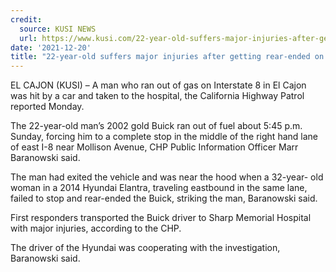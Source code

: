 ```yaml
---
credit:
  source: KUSI NEWS
  url: https://www.kusi.com/22-year-old-suffers-major-injuries-after-getting-rear-ended-on-the-i-8-in-el-cajon/
date: '2021-12-20'
title: "22-year-old suffers major injuries after getting rear-ended on the I-8 in El Cajon"
---
```

EL CAJON (KUSI) – A man who ran out of gas on Interstate 8 in El Cajon was hit by a car and taken to the hospital, the California Highway Patrol reported Monday.

The 22-year-old man’s 2002 gold Buick ran out of fuel about 5:45 p.m. Sunday, forcing him to a complete stop in the middle of the right hand lane of east I-8 near Mollison Avenue, CHP Public Information Officer Marr Baranowski said.

The man had exited the vehicle and was near the hood when a 32-year- old woman in a 2014 Hyundai Elantra, traveling eastbound in the same lane, failed to stop and rear-ended the Buick, striking the man, Baranowski said.

First responders transported the Buick driver to Sharp Memorial Hospital with major injuries, according to the CHP.

The driver of the Hyundai was cooperating with the investigation, Baranowski said.

